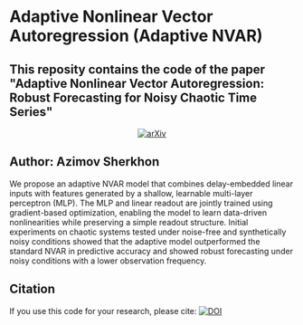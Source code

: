 # Adaptive Nonlinear Vector Autoregression (Adaptive NVAR)
## This reposity contains the code of the paper "Adaptive Nonlinear Vector Autoregression: Robust Forecasting for Noisy Chaotic Time Series"
<p align="center"><a href="https://arxiv.org/abs/2507.08738"><img src='https://img.shields.io/badge/arXiv-Paper-red?logo=arxiv&logoColor=white' alt='arXiv'></a>

## Author: Azimov Sherkhon

We propose an adaptive NVAR model that combines delay-embedded linear inputs with features generated by a shallow, learnable multi-layer perceptron (MLP). 
The MLP and linear readout are jointly trained using gradient-based optimization, enabling the model to learn data-driven nonlinearities while preserving a simple readout structure.
Initial experiments on chaotic systems tested under noise-free and synthetically noisy conditions showed that the adaptive model outperformed the standard NVAR in predictive accuracy and showed robust forecasting under noisy conditions with a lower observation frequency.

## Citation
If you use this code for your research, please cite:
[![DOI](https://zenodo.org/badge/DOI/10.5281/zenodo.15854759.svg)](https://doi.org/10.5281/zenodo.15854759)


